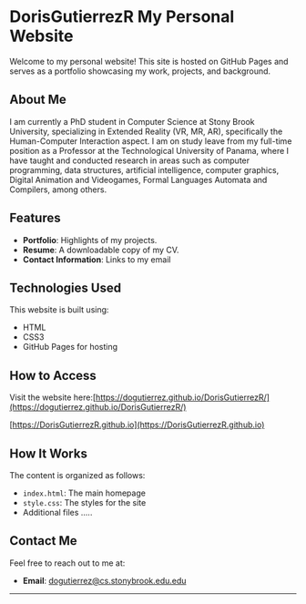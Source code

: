 # DorisGutierrezR My Personal Website

Welcome to my personal website! This site is hosted on GitHub Pages and serves as a portfolio showcasing my work, projects, and background.

## About Me

I am currently a PhD student in Computer Science at Stony Brook University, specializing in Extended Reality (VR, MR, AR), specifically the Human-Computer 
Interaction aspect. I am on study leave from my full-time position as a Professor at the Technological University of Panama, where I have taught and conducted 
research in areas such as computer programming, data structures, artificial intelligence, computer graphics, Digital Animation and Videogames, 
Formal Languages Automata and Compilers, among others.

## Features

- **Portfolio**: Highlights of my projects.
- **Resume**: A downloadable copy of my CV.
- **Contact Information**: Links to my email

## Technologies Used

This website is built using:
- HTML
- CSS3
- GitHub Pages for hosting

## How to Access

Visit the website here:[https://dogutierrez.github.io/DorisGutierrezR/](https://dogutierrez.github.io/DorisGutierrezR/)

[https://DorisGutierrezR.github.io](https://DorisGutierrezR.github.io)

## How It Works

The content is organized as follows:
- `index.html`: The main homepage
- `style.css`: The styles for the site
- Additional files .....

## Contact Me

Feel free to reach out to me at:
- **Email**: [dogutierrez@cs.stonybrook.edu.edu](mailto:dogutierrez@cs.stonybrook.edu.edu)

---
